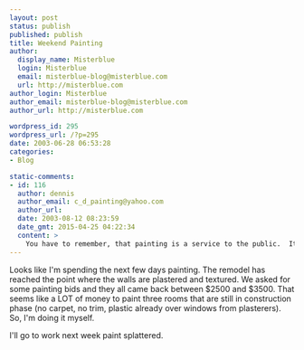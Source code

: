 ```yaml
---
layout: post
status: publish
published: publish
title: Weekend Painting
author:
  display_name: Misterblue
  login: Misterblue
  email: misterblue-blog@misterblue.com
  url: http://misterblue.com
author_login: Misterblue
author_email: misterblue-blog@misterblue.com
author_url: http://misterblue.com

wordpress_id: 295
wordpress_url: /?p=295
date: 2003-06-28 06:53:28
categories:
- Blog

static-comments:
- id: 116
  author: dennis
  author_email: c_d_painting@yahoo.com
  author_url: 
  date: 2003-08-12 08:23:59
  date_gmt: 2015-04-25 04:22:34
  content: >
    You have to remember, that painting is a service to the public.  It is not something that has to be done for the safety of the building. Therefore, what we do is a service for the customer who has no desire to do the job himself, therefore you will get the high dollar amount on your bids.
---
```

<p>
Looks like I'm spending the next few days painting.
The remodel has reached the point where the walls are plastered and textured.
We asked for some painting bids and they all came back between $2500 and $3500.
That seems like a LOT of money to paint three rooms  that are still in construction phase (no carpet, no trim, plastic already over windows from plasterers). 
So, I'm doing it myself.
</p>
<p>
I'll go to work next week paint splattered.
</p>
